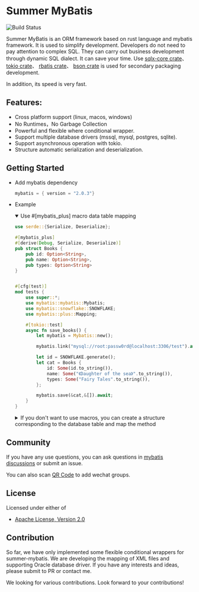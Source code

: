 # Summer MyBatis

![Build Status](https://github.com/rust-lang/book/workflows/CI/badge.svg)


Summer MyBatis is an ORM framework based on rust language and mybatis framework. It is used to simplify development. Developers do not need to pay attention to complex SQL. They can carry out business development through dynamic SQL dialect. It can save your time. Use 
[sqlx-core crate](https://crates.io/crates/sqlx-core)、
[tokio crate](https://crates.io/crates/tokio)、
[rbatis crate](https://crates.io/crates/tokio)、
[bson crate](https://crates.io/crates/bson) 
is used for secondary packaging development. 

In addition, its speed is very fast.


## Features:

* Cross platform support (linux, macos, windows)
* No Runtimes，No Garbage Collection
* Powerful and flexible where conditional wrapper.
* Support multiple database drivers (mssql, mysql, postgres, sqlite).
* Support asynchronous operation with tokio.
* Structure automatic serialization and deserialization.


## Getting Started

* Add mybatis dependency
    
    ```rust
    mybatis = { version = "2.0.3"}
    ```

* Example
    
    <details open=“open”>
    <summary> Use #[mybatis_plus] macro data table mapping </summary>
    
    ```rust
    use serde::{Serialize, Deserialize};

    #[mybatis_plus]
    #[derive(Debug, Serialize, Deserialize)]
    pub struct Books {
        pub id: Option<String>,
        pub name: Option<String>,
        pub types: Option<String>
    }


    #[cfg(test)]
    mod tests {
        use super::*;
        use mybatis::mybatis::Mybatis;
        use mybatis::snowflake::SNOWFLAKE;
        use mybatis::plus::Mapping;

        #[tokio::test]
        async fn save_books() {
            let mybatis = Mybatis::new();

            mybatis.link("mysql://root:passw0rd@localhost:3306/test").await.unwrap();

            let id = SNOWFLAKE.generate();
            let cat = Books {
                id: Some(id.to_string()),
                name: Some("《Daughter of the sea》".to_string()),
                types: Some("Fairy Tales".to_string()),
            };
    
            mybatis.save(&cat,&[]).await;
        }
    }
    ```
    </details>

    <details>
    <summary>If you don't want to use macros, you can create a structure corresponding to the database table and map the method </summary>
        
    ```rust
    use mybatis::mybatis_sql::string_util::to_snake_name;
    use mybatis::plus::MybatisPlus;
    use serde::{Serialize, Deserialize};
    
    #[derive(Debug, Serialize, Deserialize)]
    pub struct Pets {
      pub id: Option<String>,
      pub name: Option<String>,
      pub birthday: Option<mybatis::DateTimeNative>,
      pub delete_flag: Option<i32>,
    }
    
    impl MybatisPlus for Pets {

      fn table_name() -> String {
          let type_name = std::any::type_name::<Self>();
          let mut name = type_name.to_string();
          let names: Vec<&str> = name.split("::").collect();
          name = names.get(names.len() - 1).unwrap_or(&"").to_string();

          to_snake_name(&name)
      }

      fn table_columns() -> String {
          String::from("id,name,birthday,delete_flag")
      }
      
    }
    
    #[cfg(test)]
    mod tests {
        use super::*;
        use mybatis::mybatis::Mybatis;
        use mybatis::snowflake::SNOWFLAKE;
        use mybatis::plus::{Skip, Mapping};

        ///
        /// Save a single object 
        ///
        #[tokio::test]
        async fn save_pets() {
            let mybatis = Mybatis::new();

            mybatis.link("mysql://root:passw0rd@localhost:3306/test").await.unwrap();

            let id = SNOWFLAKE.generate();
            let cat = Pets {
                id: Some(id.to_string()),
                name: Some("Cindy".to_string()),
                birthday: Some(mybatis::DateTimeNative::now()),
                delete_flag: Some(0),
            };
    
            mybatis.save(&cat,&[]).await;
        }

        ///
        /// Query a single object according to the specified field and return Option<Object>
        ///
        #[tokio::test]
        async fn query_pet_by_name() {
            let mybatis = Mybatis::new();

            mybatis.link("mysql://root:passw0rd@localhost:3306/test").await.unwrap();

            let result: Option<Pets> = mybatis.fetch_by_column("name", &"Cindy").await.unwrap();
            println!("result: {:?}", result);
        }
    }
    ```
    </details>

## Community
If you have any use questions, you can ask questions in [mybatis discussions](https://github.com/summer-rust/summer-mybatis/discussions) or submit an issue.

You can also scan [QR Code](https://summeros.oss-cn-shanghai.aliyuncs.com/wechat_group_add.jpeg) to add wechat groups.
        
## License

Licensed under either of

 * [Apache License, Version 2.0](http://www.apache.org/licenses/LICENSE-2.0)
 
## Contribution

So far, we have only implemented some flexible conditional wrappers for summer-mybatis. We are developing the mapping of XML files and supporting Oracle database driver. If you have any interests and ideas, please submit to PR or contact me.

We looking for various contributions. Look forward to your contributions!
